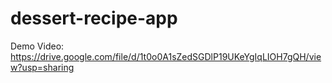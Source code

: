 # dessert-recipe-app
Demo Video: https://drive.google.com/file/d/1t0o0A1sZedSGDlP19UKeYgIqLIOH7gQH/view?usp=sharing

